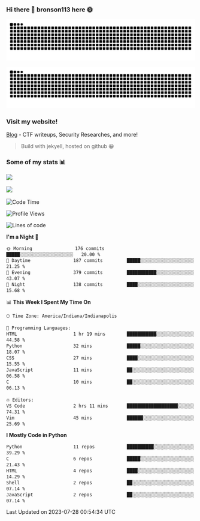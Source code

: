 ### Hi there 👋 bronson113 here 🌞
<div align="center">

![GitHub Snake Light](https://raw.githubusercontent.com/bronson113/bronson113/snake/github-snake.svg#gh-light-mode-only)

![GitHub Snake dark](https://raw.githubusercontent.com/bronson113/bronson113/snake/github-snake-dark.svg#gh-dark-mode-only)

</div>

### Visit my website!
[Blog](https://bronson113.github.io/) - CTF writeups, Security Researches, and more! 

> Build with jekyell, hosted on github 😀

### Some of my stats 📊
![](https://github-readme-stats-sigma-five.vercel.app/api?username=bronson113&theme=transparent&show_icons=true)

![](https://github-readme-stats-sigma-five.vercel.app/api/top-langs/?username=bronson113&theme=transparent&layout=compact&card_width=445)



<!--START_SECTION:waka-->
![Code Time](http://img.shields.io/badge/Code%20Time-290%20hrs%2012%20mins-blue)

![Profile Views](http://img.shields.io/badge/Profile%20Views-21-blue)

![Lines of code](https://img.shields.io/badge/From%20Hello%20World%20I%27ve%20Written-7.2%20million%20lines%20of%20code-blue)

**I'm a Night 🦉** 

```text
🌞 Morning                176 commits         █████░░░░░░░░░░░░░░░░░░░░   20.00 % 
🌆 Daytime                187 commits         █████░░░░░░░░░░░░░░░░░░░░   21.25 % 
🌃 Evening                379 commits         ███████████░░░░░░░░░░░░░░   43.07 % 
🌙 Night                  138 commits         ████░░░░░░░░░░░░░░░░░░░░░   15.68 % 
```


📊 **This Week I Spent My Time On** 

```text
🕑︎ Time Zone: America/Indiana/Indianapolis

💬 Programming Languages: 
HTML                     1 hr 19 mins        ███████████░░░░░░░░░░░░░░   44.58 % 
Python                   32 mins             █████░░░░░░░░░░░░░░░░░░░░   18.07 % 
CSS                      27 mins             ████░░░░░░░░░░░░░░░░░░░░░   15.55 % 
JavaScript               11 mins             ██░░░░░░░░░░░░░░░░░░░░░░░   06.58 % 
C                        10 mins             ██░░░░░░░░░░░░░░░░░░░░░░░   06.13 % 

🔥 Editors: 
VS Code                  2 hrs 11 mins       ███████████████████░░░░░░   74.31 % 
Vim                      45 mins             ██████░░░░░░░░░░░░░░░░░░░   25.69 % 
```

**I Mostly Code in Python** 

```text
Python                   11 repos            ██████████░░░░░░░░░░░░░░░   39.29 % 
C                        6 repos             █████░░░░░░░░░░░░░░░░░░░░   21.43 % 
HTML                     4 repos             ████░░░░░░░░░░░░░░░░░░░░░   14.29 % 
Shell                    2 repos             ██░░░░░░░░░░░░░░░░░░░░░░░   07.14 % 
JavaScript               2 repos             ██░░░░░░░░░░░░░░░░░░░░░░░   07.14 % 
```




 Last Updated on 2023-07-28 00:54:34 UTC
<!--END_SECTION:waka-->

